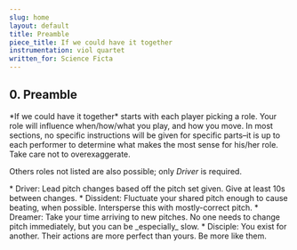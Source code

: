 ```yaml
---
slug: home
layout: default
title: Preamble
piece_title: If we could have it together
instrumentation: viol quartet
written_for: Science Ficta
---
```


## 0. Preamble

<div class="main-text" markdown="1">
*If we could have it together* starts with each player picking a role. Your role will influence when/how/what you play, and how you move. In most sections, no specific instructions will be given for specific parts–it is up to each performer to determine what makes the most sense for his/her role. Take care not to overexaggerate.

Others roles not listed are also possible; only _Driver_ is required.
</div>

<div class="roles-block" markdown="1">
* Driver: Lead pitch changes based off the pitch set given. Give at least 10s between changes.
* Dissident: Fluctuate your shared pitch enough to cause beating, when possible. Intersperse this with mostly-correct pitch.
* Dreamer: Take your time arriving to new pitches. No one needs to change pitch immediately, but you can be _especially_ slow.
* Disciple: You exist for another. Their actions are more perfect than yours. Be more like them.
</div>